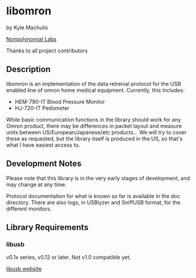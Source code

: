 # libomron

by Kyle Machulis

[Nonpolynomial Labs](http://www.nonpolynomial.com)

Thanks to all project contributors

## Description

libomron is an implementation of the data retreival protocol for the USB enabled line of omron home medical equipment. Currently, this includes:

* HEM-790-IT Blood Pressure Monitor
* HJ-720-IT Pedometer

While basic communication functions in the library should work for any Omron product, there may be differences in packet layout and measure units between US/European/Japanese/etc products... We will try to cover these as requested, but the library itself is produced in the US, so that's what I have easiest access to.

## Development Notes

Please note that this library is in the very early stages of development, and may change at any time.

Protocol documentation for what is known so far is available in the doc directory. There are also logs, in USBlyzer and SniffUSB format, for the different monitors.

## Library Requirements

### libusb

v0.1x series, v0.12 or later. Not v1.0 compatible yet.

[libusb website](http://libusb.sourceforge.net)

